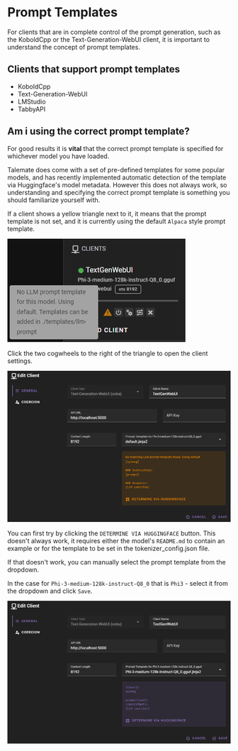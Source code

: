 # Prompt Templates

For clients that are in complete control of the prompt generation, such as the KoboldCpp or the Text-Generation-WebUI client, it is important to understand the concept of prompt templates.

## Clients that support prompt templates

- KoboldCpp
- Text-Generation-WebUI
- LMStudio
- TabbyAPI

## Am i using the correct prompt template?

For good results it is **vital** that the correct prompt template is specified for whichever model you have loaded.

Talemate does come with a set of pre-defined templates for some popular models, and has recently implemented automatic detection of the template via Huggingface's model metadata. However this does not always work, so understanding and specifying the correct prompt template is something you should familiarize yourself with.

If a client shows a yellow triangle next to it, it means that the prompt template is not set, and it is currently using the default `Alpaca` style prompt template.

![Client unknown prompt template](/img/0.26.0/client-unknown-prompt-template.png)

Click the two cogwheels to the right of the triangle to open the client settings.

![Client unknown prompt template modal](/img/0.26.0/client-unknown-prompt-template-modal.png)

You can first try by clicking the `DETERMINE VIA HUGGINGFACE` button. This doesn't always work, it requires either the model's `README.md` to contain an example or for the template to be set in the tokenizer_config.json file.

If that doesn't work, you can manually select the prompt template from the dropdown. 

In the case for `Phi-3-medium-128k-instruct-Q8_0` that is `Phi3` - select it from the dropdown and click `Save`.

![Client assigned prompt template](/img/0.26.0/client-assigned-prompt-template.png)